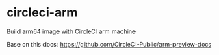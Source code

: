 # circleci-arm
Build arm64 image with CircleCI arm machine

Base on this docs:
https://github.com/CircleCI-Public/arm-preview-docs

